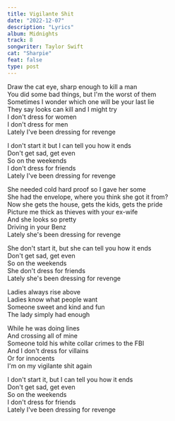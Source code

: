```yaml
---
title: Vigilante Shit
date: "2022-12-07"
description: "Lyrics"
album: Midnights
track: 8
songwriter: Taylor Swift
cat: "Sharpie"
feat: false
type: post
---
```


<p className="verse-one">
Draw the cat eye, sharp enough to kill a man <br />
You did some bad things, but I'm the worst of them <br />
Sometimes I wonder which one will be your last lie <br />
They say looks can kill and I might try <br />
I don't dress for women <br />
I don't dress for men <br />
Lately I've been dressing for revenge <br />
</p>
<p className="chorus">
I don't start it but I can tell you how it ends <br />
Don't get sad, get even <br />
So on the weekends <br />
I don't dress for friends <br />
Lately I've been dressing for revenge <br />
</p>
<p className="verse-two">
She needed cold hard proof so I gave her some <br />
She had the envelope, where you think she got it from? <br />
Now she gets the house, gets the kids, gets the pride <br />
Picture me thick as thieves with your ex-wife <br />
And she looks so pretty <br />
Driving in your Benz <br />
Lately she's been dressing for revenge <br />
</p>
<p className="chorus">
She don't start it, but she can tell you how it ends <br />
Don't get sad, get even <br />
So on the weekends <br />
She don't dress for friends <br />
Lately she's been dressing for revenge <br />
</p>
<p className="bridge">
Ladies always rise above <br />
Ladies know what people want <br />
Someone sweet and kind and fun <br />
The lady simply had enough <br />
</p>
<p className="verse-three">
While he was doing lines <br />
And crossing all of mine <br />
Someone told his white collar crimes to the FBI <br />
And I don't dress for villains <br />
Or for innocents <br />
I'm on my vigilante shit again <br />
</p>
<p className="chorus">
I don't start it, but I can tell you how it ends <br />
Don't get sad, get even <br />
So on the weekends <br />
I don't dress for friends <br />
Lately I've been dressing for revenge <br />
</p>
